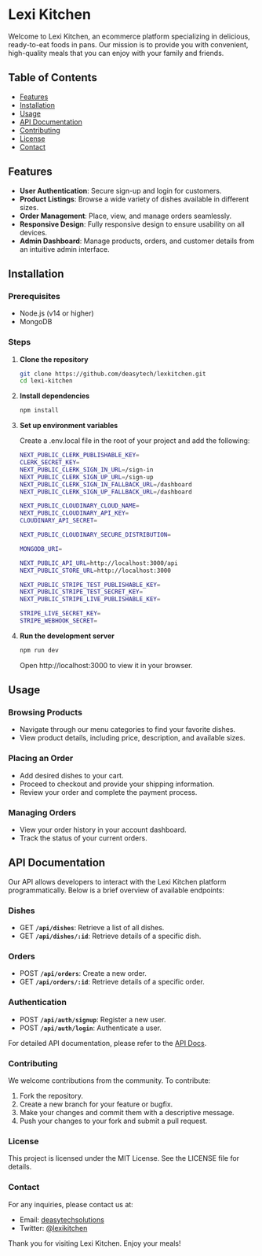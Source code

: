 # Lexi Kitchen

Welcome to Lexi Kitchen, an ecommerce platform specializing in delicious, ready-to-eat foods in pans. Our mission is to provide you with convenient, high-quality meals that you can enjoy with your family and friends.

## Table of Contents

- [Features](#features)
- [Installation](#installation)
- [Usage](#usage)
- [API Documentation](#api-documentation)
- [Contributing](#contributing)
- [License](#license)
- [Contact](#contact)

## Features

- **User Authentication**: Secure sign-up and login for customers.
- **Product Listings**: Browse a wide variety of dishes available in different sizes.
- **Order Management**: Place, view, and manage orders seamlessly.
- **Responsive Design**: Fully responsive design to ensure usability on all devices.
- **Admin Dashboard**: Manage products, orders, and customer details from an intuitive admin interface.

## Installation

### Prerequisites
- Node.js (v14 or higher)
- MongoDB

### Steps

1. **Clone the repository**
   ```sh
   git clone https://github.com/deasytech/lexkitchen.git
   cd lexi-kitchen
   ```
2. **Install dependencies**
   ```sh
   npm install
   ```

3. **Set up environment variables**
   
   Create a .env.local file in the root of your project and add the following:

   ```sh
   NEXT_PUBLIC_CLERK_PUBLISHABLE_KEY=
   CLERK_SECRET_KEY=
   NEXT_PUBLIC_CLERK_SIGN_IN_URL=/sign-in
   NEXT_PUBLIC_CLERK_SIGN_UP_URL=/sign-up
   NEXT_PUBLIC_CLERK_SIGN_IN_FALLBACK_URL=/dashboard
   NEXT_PUBLIC_CLERK_SIGN_UP_FALLBACK_URL=/dashboard

   NEXT_PUBLIC_CLOUDINARY_CLOUD_NAME=
   NEXT_PUBLIC_CLOUDINARY_API_KEY=
   CLOUDINARY_API_SECRET=

   NEXT_PUBLIC_CLOUDINARY_SECURE_DISTRIBUTION=

   MONGODB_URI=

   NEXT_PUBLIC_API_URL=http://localhost:3000/api
   NEXT_PUBLIC_STORE_URL=http://localhost:3000

   NEXT_PUBLIC_STRIPE_TEST_PUBLISHABLE_KEY=
   NEXT_PUBLIC_STRIPE_TEST_SECRET_KEY=
   NEXT_PUBLIC_STRIPE_LIVE_PUBLISHABLE_KEY=

   STRIPE_LIVE_SECRET_KEY=
   STRIPE_WEBHOOK_SECRET=
   ```

4. **Run the development server**
   ```sh
   npm run dev
   ```
   Open http://localhost:3000 to view it in your browser.

## Usage

### Browsing Products
- Navigate through our menu categories to find your favorite dishes.
- View product details, including price, description, and available sizes.

### Placing an Order
- Add desired dishes to your cart.
- Proceed to checkout and provide your shipping information.
- Review your order and complete the payment process.

### Managing Orders
- View your order history in your account dashboard.
- Track the status of your current orders.

## API Documentation
Our API allows developers to interact with the Lexi Kitchen platform programmatically. Below is a brief overview of available endpoints:

### Dishes
- GET **`/api/dishes`**: Retrieve a list of all dishes.
- GET **`/api/dishes/:id`**: Retrieve details of a specific dish.

### Orders
- POST **`/api/orders`**: Create a new order.
- GET **`/api/orders/:id`**: Retrieve details of a specific order.

### Authentication
- POST **`/api/auth/signup`**: Register a new user.
- POST **`/api/auth/login`**: Authenticate a user.

For detailed API documentation, please refer to the [API Docs](https://nextjs.com).

### Contributing
We welcome contributions from the community. To contribute:
1. Fork the repository.
2. Create a new branch for your feature or bugfix.
3. Make your changes and commit them with a descriptive message.
4. Push your changes to your fork and submit a pull request.

### License
This project is licensed under the MIT License. See the LICENSE file for details.

### Contact
For any inquiries, please contact us at:
- Email: [deasytechsolutions](mailto//:deasytechsolutions@gmail.com)
- Twitter: [@lexikitchen](https:instagram.com/deasytechsolutions)

Thank you for visiting Lexi Kitchen. Enjoy your meals!
